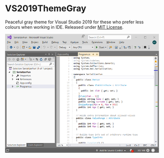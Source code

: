 # VS2019ThemeGray
Peaceful gray theme for Visual Studio 2019 for these who prefer less colours when working in IDE. Released under [MIT License](LICENSE).

![screenshot](VS2019ThemeGray.png)
